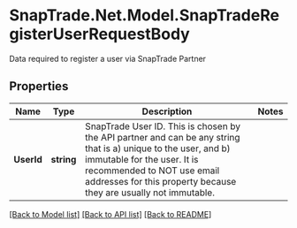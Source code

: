 # SnapTrade.Net.Model.SnapTradeRegisterUserRequestBody
Data required to register a user via SnapTrade Partner

## Properties

Name | Type | Description | Notes
------------ | ------------- | ------------- | -------------
**UserId** | **string** | SnapTrade User ID. This is chosen by the API partner and can be any string that is a) unique to the user, and b) immutable for the user. It is recommended to NOT use email addresses for this property because they are usually not immutable. | 

[[Back to Model list]](../README.md#documentation-for-models) [[Back to API list]](../README.md#documentation-for-api-endpoints) [[Back to README]](../README.md)

